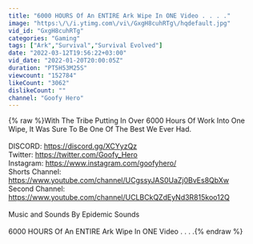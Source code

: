 ```yaml
---
title: "6000 HOURS Of An ENTIRE Ark Wipe In ONE Video . . . ."
image: "https:\/\/i.ytimg.com\/vi\/GxgH8cuhRTg\/hqdefault.jpg"
vid_id: "GxgH8cuhRTg"
categories: "Gaming"
tags: ["Ark","Survival","Survival Evolved"]
date: "2022-03-12T19:56:22+03:00"
vid_date: "2022-01-20T20:00:05Z"
duration: "PT5H53M25S"
viewcount: "152784"
likeCount: "3062"
dislikeCount: ""
channel: "Goofy Hero"
---
```

{% raw %}With The Tribe Putting In Over 6000 Hours Of Work Into One Wipe, It Was Sure To Be One Of The Best We Ever Had.<br /><br />DISCORD: <a rel="nofollow" target="blank" href="https://discord.gg/XCYyzQz">https://discord.gg/XCYyzQz</a><br />Twitter: <a rel="nofollow" target="blank" href="https://twitter.com/Goofy_Hero">https://twitter.com/Goofy_Hero</a><br />​Instagram: <a rel="nofollow" target="blank" href="https://www.instagram.com/goofyhero/">https://www.instagram.com/goofyhero/</a><br />​Shorts Channel: ​<a rel="nofollow" target="blank" href="https://www.youtube.com/channel/UCgssyJAS0UaZj0BvEs8QbXw">https://www.youtube.com/channel/UCgssyJAS0UaZj0BvEs8QbXw</a><br />Second Channel: <a rel="nofollow" target="blank" href="https://www.youtube.com/channel/UCLBCkQZdEyNd3R815koo12Q">https://www.youtube.com/channel/UCLBCkQZdEyNd3R815koo12Q</a><br /><br />Music and Sounds By Epidemic Sounds<br /><br />6000 HOURS Of An ENTIRE Ark Wipe In ONE Video . . . .{% endraw %}
